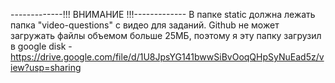 -------------!!! ВНИМАНИЕ !!!-------------
В папке static должна лежать папка "video-questions" с видео для заданий. Github не может загружать файлы объемом больше 25МБ, поэтому я эту папку загрузил в google disk - https://drive.google.com/file/d/1U8JpsYG141bwwSiBvOoqQHpSyNuEad5z/view?usp=sharing
